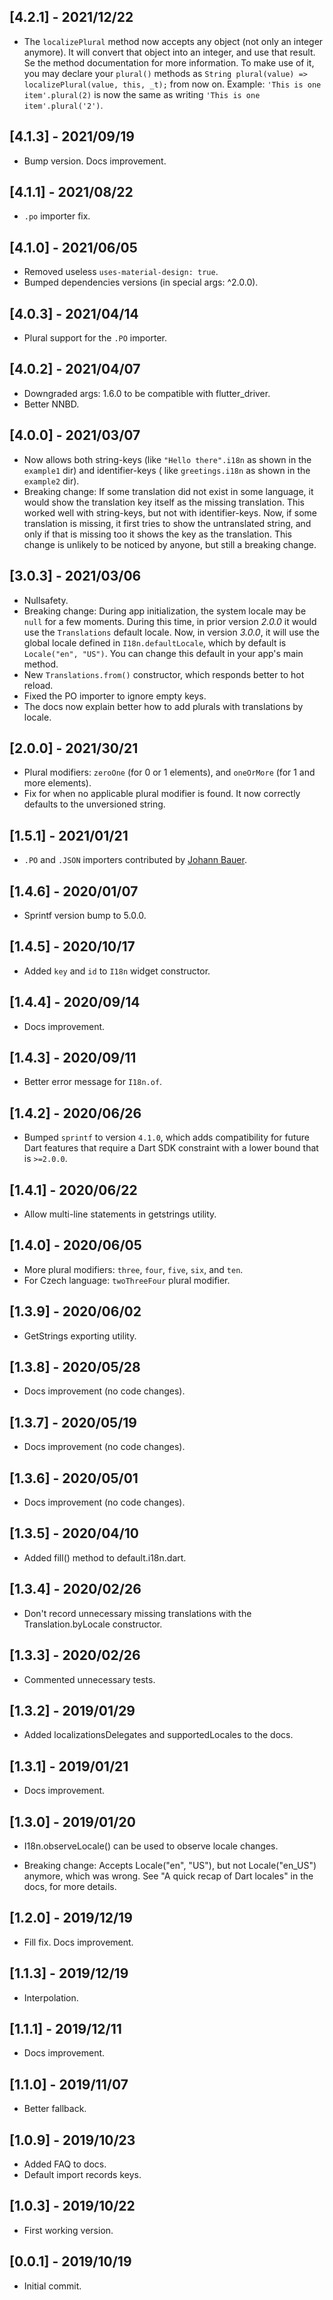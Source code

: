 ## [4.2.1] - 2021/12/22

* The `localizePlural` method now accepts any object (not only an integer anymore). It will convert
  that object into an integer, and use that result. Se the method documentation for more
  information. To make use of it, you may declare your `plural()` methods as
  `String plural(value) => localizePlural(value, this, _t);` from now on.
  Example: `'This is one item'.plural(2)` is now the same as
  writing `'This is one item'.plural('2')`.

## [4.1.3] - 2021/09/19

* Bump version. Docs improvement.

## [4.1.1] - 2021/08/22

* `.po` importer fix.

## [4.1.0] - 2021/06/05

* Removed useless `uses-material-design: true`.
* Bumped dependencies versions (in special args: ^2.0.0).

## [4.0.3] - 2021/04/14

* Plural support for the `.PO` importer.

## [4.0.2] - 2021/04/07

* Downgraded args: 1.6.0 to be compatible with flutter_driver.
* Better NNBD.

## [4.0.0] - 2021/03/07

* Now allows both string-keys (like `"Hello there".i18n` as shown in the `example1` dir) and
  identifier-keys (
  like `greetings.i18n` as shown in the `example2` dir).
* Breaking change: If some translation did not exist in some language, it would show the translation
  key itself as the missing translation. This worked well with string-keys, but not with
  identifier-keys. Now, if some translation is missing, it first tries to show the untranslated
  string, and only if that is missing too it shows the key as the translation. This change is
  unlikely to be noticed by anyone, but still a breaking change.

## [3.0.3] - 2021/03/06

* Nullsafety.
* Breaking change: During app initialization, the system locale may be `null` for a few moments.
  During this time, in prior version _2.0.0_ it would use the `Translations` default locale. Now, in
  version _3.0.0_, it will use the global locale defined in `I18n.defaultLocale`, which by default
  is `Locale("en", "US")`. You can change this default in your app's main method.
* New `Translations.from()` constructor, which responds better to hot reload.
* Fixed the PO importer to ignore empty keys.
* The docs now explain better how to add plurals with translations by locale.

## [2.0.0] - 2021/30/21

* Plural modifiers: `zeroOne` (for 0 or 1 elements), and `oneOrMore` (for 1 and more elements).
* Fix for when no applicable plural modifier is found. It now correctly defaults to the unversioned
  string.

## [1.5.1] - 2021/01/21

* `.PO` and `.JSON` importers contributed by <a href="https://github.com/bauerj">Johann Bauer</a>.

## [1.4.6] - 2020/01/07

* Sprintf version bump to 5.0.0.

## [1.4.5] - 2020/10/17

* Added `key` and `id` to `I18n` widget constructor.

## [1.4.4] - 2020/09/14

* Docs improvement.

## [1.4.3] - 2020/09/11

* Better error message for `I18n.of`.

## [1.4.2] - 2020/06/26

* Bumped `sprintf` to version `4.1.0`, which adds compatibility for future Dart features that
  require a Dart SDK constraint with a lower bound that is `>=2.0.0`.

## [1.4.1] - 2020/06/22

* Allow multi-line statements in getstrings utility.

## [1.4.0] - 2020/06/05

* More plural modifiers: `three`, `four`, `five`, `six`, and `ten`.
* For Czech language: `twoThreeFour` plural modifier.

## [1.3.9] - 2020/06/02

* GetStrings exporting utility.

## [1.3.8] - 2020/05/28

* Docs improvement (no code changes).

## [1.3.7] - 2020/05/19

* Docs improvement (no code changes).

## [1.3.6] - 2020/05/01

* Docs improvement (no code changes).

## [1.3.5] - 2020/04/10

* Added fill() method to default.i18n.dart.

## [1.3.4] - 2020/02/26

* Don't record unnecessary missing translations with the Translation.byLocale constructor.

## [1.3.3] - 2020/02/26

* Commented unnecessary tests.

## [1.3.2] - 2019/01/29

* Added localizationsDelegates and supportedLocales to the docs.

## [1.3.1] - 2019/01/21

* Docs improvement.

## [1.3.0] - 2019/01/20

* I18n.observeLocale() can be used to observe locale changes.

* Breaking change: Accepts Locale("en", "US"), but not Locale("en_US") anymore, which was wrong.
  See "A quick recap of Dart locales" in the docs, for more details.

## [1.2.0] - 2019/12/19

* Fill fix. Docs improvement.

## [1.1.3] - 2019/12/19

* Interpolation.

## [1.1.1] - 2019/12/11

* Docs improvement.

## [1.1.0] - 2019/11/07

* Better fallback.

## [1.0.9] - 2019/10/23

* Added FAQ to docs.
* Default import records keys.

## [1.0.3] - 2019/10/22

* First working version.

## [0.0.1] - 2019/10/19

* Initial commit.


